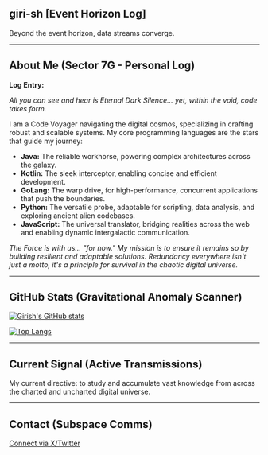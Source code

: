 ## giri-sh [Event Horizon Log]

Beyond the event horizon, data streams converge.

-----------------------------------------------------

## About Me (Sector 7G - Personal Log)

**Log Entry:** 

*All you can see and hear is Eternal Dark Silence... yet, within the void, code takes form.*

I am a Code Voyager navigating the digital cosmos, specializing in crafting robust and scalable systems. My core programming languages are the stars that guide my journey:

*   **Java:** The reliable workhorse, powering complex architectures across the galaxy.
*   **Kotlin:** The sleek interceptor, enabling concise and efficient development.
*   **GoLang:** The warp drive, for high-performance, concurrent applications that push the boundaries.
*   **Python:** The versatile probe, adaptable for scripting, data analysis, and exploring ancient alien codebases.
*   **JavaScript:** The universal translator, bridging realities across the web and enabling dynamic intergalactic communication.

*The Force is with us... "for now." My mission is to ensure it remains so by building resilient and adaptable solutions. Redundancy everywhere isn't just a motto, it's a principle for survival in the chaotic digital universe.*

-----------------------------------------------------

## GitHub Stats (Gravitational Anomaly Scanner)

[![Girish's GitHub stats](https://github-readme-stats.vercel.app/api?username=giri-sh&show_icons=true&theme=tokyonight)](https://github.com/anuraghazra/github-readme-stats)

[![Top Langs](https://github-readme-stats.vercel.app/api/top-langs/?username=giri-sh&layout=compact&theme=tokyonight)](https://github.com/anuraghazra/github-readme-stats)

-----------------------------------------------------

## Current Signal (Active Transmissions)
My current directive: to study and accumulate vast knowledge from across the charted and uncharted digital universe.

-----------------------------------------------------

## Contact (Subspace Comms)
[Connect via X/Twitter](https://x.com/girish_sortur)
